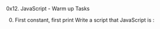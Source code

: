 0x12. JavaScript - Warm up
Tasks

0. First constant, first print
Write a script that JavaScript is : 